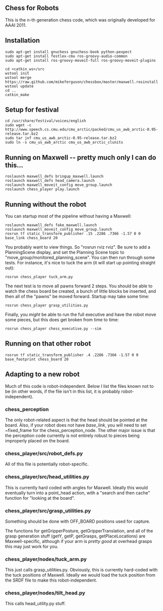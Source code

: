 ## Chess for Robots

This is the n-th generation chess code, which was originally developed for AAAI 2011.

## Installation

    sudo apt-get install gnuchess gnuchess-book python-pexpect
    sudo apt-get install festlex-cmu ros-groovy-audio-common
    sudo apt-get install ros-groovy-moveit-full ros-groovy-moveit-plugins

    cd <catkin_ws>/src
    wstool init
    wstool merge https://raw.github.com/mikeferguson/chessbox/master/maxwell.rosinstall
    wstool update
    cd ..
    catkin_make

## Setup for festival

    cd /usr/share/festival/voices/english
    sudo wget -c http://www.speech.cs.cmu.edu/cmu_arctic/packed/cmu_us_awb_arctic-0.95-release.tar.bz2
    sudo tar jxf cmu_us_awb_arctic-0.95-release.tar.bz2 
    sudo ln -s cmu_us_awb_arctic cmu_us_awb_arctic_clunits

## Running on Maxwell -- pretty much only I can do this...

    roslaunch maxwell_defs bringup_maxwell.launch
    roslaunch maxwell_defs head_camera.launch
    roslaunch maxwell_moveit_config move_group.launch
    roslaunch chess_player play.launch

## Running without the robot
You can startup most of the pipeline without having a Maxwell:

    roslaunch maxwell_defs fake_maxwell.launch
    roslaunch maxwell_moveit_config move_group.launch
    rosrun tf static_transform_publisher .15 .2286 .7366 -1.57 0 0 base_link chess_board 20

You probably want to view things. So "rosrun rviz rviz". Be sure to add a PlanningScene display, and set
the Planning Scene topic to "move_group/monitored_planning_scene". You can then run through some tests.
For instance, it's nice to tuck the arm (it will start up pointing straight out):

    rosrun chess_player tuck_arm.py

The next test is to move all pawns forward 2 steps. You should be able to watch the chess board be created,
a bunch of little blocks be inserted, and then all of the "pawns" be moved forward. Startup may take some time:

    rosrun chess_player grasp_utilities.py

Finally, you *might* be able to run the full executive and have the robot move some pieces, but this does get
broken from time to time:

    rosrun chess_player chess_executive.py --sim

## Running on that other robot

    rosrun tf static_transform_publisher .4 .2286 .7366 -1.57 0 0 base_footprint chess_board 20

## Adapting to a new robot
Much of this code is robot-independent. Below I list the files known not to be (in other words, if the file
isn't in this list, it is probably robot-independent).

### chess_perception
The only robot-related aspect is that the head should be pointed at the board. Also, if your robot does not
have *base_link*, you will need to set ~fixed_frame for the chess_perception_node. The other major issue is
that the perception code currently is not entirely robust to pieces being improperly placed on the board.

### chess_player/src/robot_defs.py
All of this file is potentially robot-specific.

### chess_player/src/head_utilities.py
This is currently hard coded with angles for Maxwell. Ideally this would eventually turn into a point_head
action, with a "search and then cache" function for "looking at the board".

### chess_player/src/grasp_utilities.py
Something should be done with OFF_BOARD positions used for capture.

The functions for getGripperPosture, getGripperTranslation, and all of the grasp generation stuff (getY, getP,
getGrasps, getPlaceLocations) are Maxwell-specific, although if your arm is *pretty good* at overhead grasps
this may just work for you.

### chess_player/nodes/tuck_arm.py
This just calls grasp_utilities.py. Obviously, this is currently hard-coded with the tuck positions of
Maxwell. Ideally we would load the tuck position from the SRDF file to make this robot-independent.

### chess_player/nodes/tilt_head.py
This calls head_utility.py stuff.
